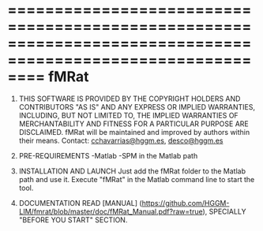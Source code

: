 ============================================================================================================
	fMRat
============================================================================================================

1.	THIS SOFTWARE IS PROVIDED BY THE COPYRIGHT HOLDERS AND CONTRIBUTORS "AS IS" 
	AND ANY EXPRESS OR IMPLIED WARRANTIES, INCLUDING, BUT NOT LIMITED TO, THE 
	IMPLIED WARRANTIES OF MERCHANTABILITY AND FITNESS FOR A PARTICULAR PURPOSE 
	ARE DISCLAIMED. 
	fMRat will be maintained and improved by authors within their means.
	Contact: cchavarrias@hggm.es, desco@hggm.es
	
2. 	PRE-REQUIREMENTS
	-Matlab
	-SPM in the Matlab path

3. 	INSTALLATION AND LAUNCH
	Just add the fMRat folder to the Matlab path and use it. Execute "fMRat" in the Matlab command line to start the 		tool.
	
4. 	DOCUMENTATION
  	READ [MANUAL] (https://github.com/HGGM-LIM/fmrat/blob/master/doc/fMRat_Manual.pdf?raw=true), SPECIALLY "BEFORE YOU 	START" SECTION.
